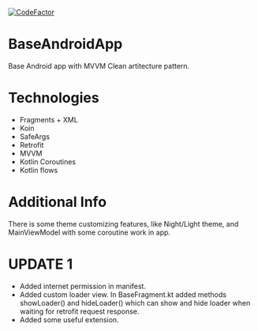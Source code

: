 [![CodeFactor](https://www.codefactor.io/repository/github/y19th/baseandroidapp/badge)](https://www.codefactor.io/repository/github/y19th/baseandroidapp)

# BaseAndroidApp

Base Android app with MVVM Clean artitecture pattern.

# Technologies

- Fragments + XML
- Koin
- SafeArgs
- Retrofit
- MVVM
- Kotlin Coroutines
- Kotlin flows

# Additional Info

There is some theme customizing features, like Night/Light theme, and MainViewModel with some coroutine work in app.

# UPDATE 1

- Added internet permission in manifest.
- Added custom loader view. In BaseFragment.kt added methods showLoader() and hideLoader() which can show and hide loader when waiting for retrofit request response.
- Added some useful extension.
